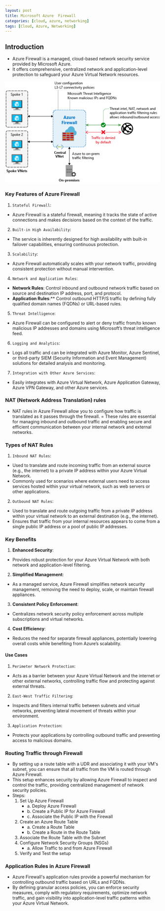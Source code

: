 ```yaml
---
layout: post
title: Microsoft Azure  Firewall
categories: [cloud, azure, networking]
tags: [Cloud, Azure, Networking]
---
```


## Introduction
- Azure Firewall is a managed, cloud-based network security service provided by Microsoft Azure. 
- It offers comprehensive, centralized network and application-level protection to safeguard your Azure Virtual Network resources. 

![Azure Firewall](/assets/img/cloud/azure/azure-firewall.png)


### Key Features of Azure Firewall
1. `Stateful Firewall`:
- Azure Firewall is a stateful firewall, meaning it tracks the state of active connections and makes decisions based on the context of the traffic.

2. `Built-in High Availability`:
- The service is inherently designed for high availability with built-in failover capabilities, ensuring continuous protection.

3. `Scalability`:
- Azure Firewall automatically scales with your network traffic, providing consistent protection without manual intervention.

4. `Network and Application Rules`:
- **Network Rules**: Control inbound and outbound network traffic based on source and destination IP address, port, and protocol.
- **Application Rules**:** Control outbound HTTP/S traffic by defining fully qualified domain names (FQDNs) or URL-based rules.

5. `Threat Intelligence`:
- Azure Firewall can be configured to alert or deny traffic from/to known malicious IP addresses and domains using Microsoft’s threat intelligence feed.

6. `Logging and Analytics`:
- Logs all traffic and can be integrated with Azure Monitor, Azure Sentinel, or third-party SIEM (Security Information and Event Management) solutions for detailed analysis and monitoring.

7. `Integration with Other Azure Services`:
- Easily integrates with Azure Virtual Network, Azure Application Gateway, Azure VPN Gateway, and other Azure services.


### NAT (Network Address Translation) rules 
- NAT rules in Azure Firewall allow you to configure how traffic is translated as it passes through the firewall. 
= These rules are essential for managing inbound and outbound traffic and enabling secure and efficient communication between your internal network and external networks. 

### Types of NAT Rules 
1. `Inbound NAT Rules`:
- Used to translate and route incoming traffic from an external source (e.g., the internet) to a private IP address within your Azure Virtual Network.
- Commonly used for scenarios where external users need to access services hosted within your virtual network, such as web servers or other applications.

2. `Outbound NAT Rules`:
- Used to translate and route outgoing traffic from a private IP address within your virtual network to an external destination (e.g., the internet).
- Ensures that traffic from your internal resources appears to come from a single public IP address or a pool of public IP addresses.


### Key Benefits
1. **Enhanced Security**:
- Provides robust protection for your Azure Virtual Network with both network and application-level filtering.

2. **Simplified Management**:
- As a managed service, Azure Firewall simplifies network security management, removing the need to deploy, scale, or maintain firewall appliances.

3. **Consistent Policy Enforcement**:
- Centralizes network security policy enforcement across multiple subscriptions and virtual networks.

4. **Cost Efficiency**:
- Reduces the need for separate firewall appliances, potentially lowering overall costs while benefiting from Azure’s scalability.

#### Use Cases
1. `Perimeter Network Protection`:
- Acts as a barrier between your Azure Virtual Network and the internet or other external networks, controlling traffic flow and protecting against external threats.

2. `East-West Traffic Filtering`:
- Inspects and filters internal traffic between subnets and virtual networks, preventing lateral movement of threats within your environment.

3. `Application Protection`:
- Protects your applications by controlling outbound traffic and preventing access to malicious domains.


### Routing Traffic through Firewall
- By setting up a route table with a UDR and associating it with your VM's subnet, you can ensure that all traffic from the VM is routed through Azure Firewall. 
- This setup enhances security by allowing Azure Firewall to inspect and control the traffic, providing centralized management of network security policies.
- Steps:
    1. Set Up Azure Firewall
        - a. Deploy Azure Firewall
        - b. Create a Public IP for Azure Firewall
        - c. Associate the Public IP with the Firewall
    2. Create an Azure Route Table
        - a. Create a Route Table
        - b. Create a Route in the Route Table
    3. Associate the Route Table with the Subnet
    4. Configure Network Security Groups (NSGs)
        - a. Allow Traffic to and from Azure Firewall
    5. Verify and Test the setup


### Application Rules in Azure Firewall
- Azure Firewall's application rules provide a powerful mechanism for controlling outbound traffic based on URLs and FQDNs. 
- By defining granular access policies, you can enforce security measures, comply with regulatory requirements, optimize network traffic, and gain visibility into application-level traffic patterns within your Azure Virtual Network.